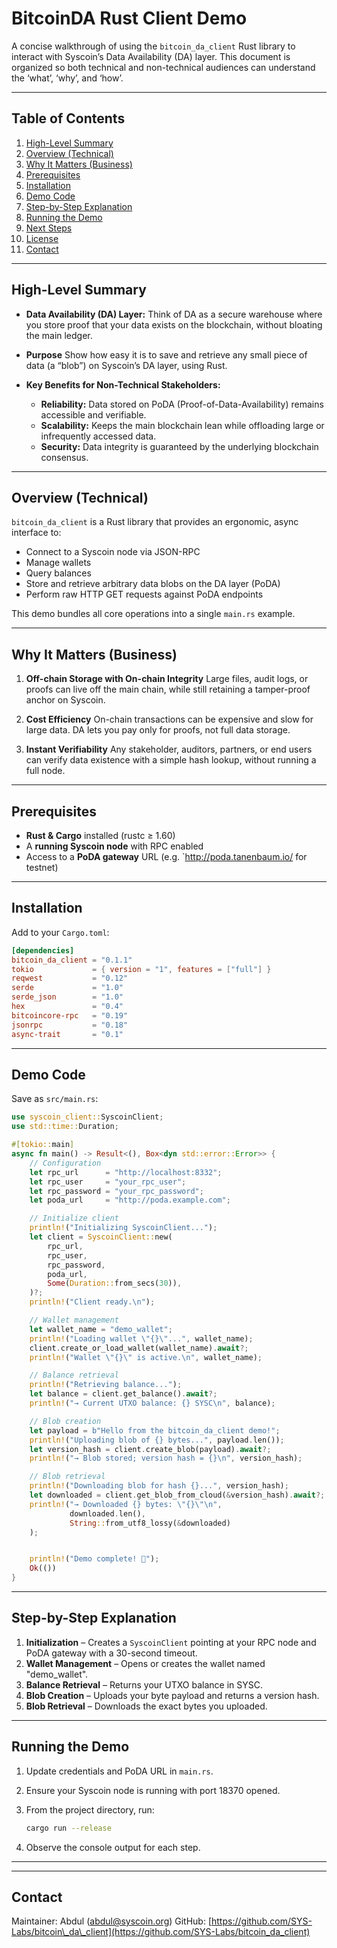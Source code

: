 # BitcoinDA Rust Client Demo

A concise walkthrough of using the `bitcoin_da_client` Rust library to interact with Syscoin’s Data Availability (DA) layer. 
This document is organized so both technical and non-technical audiences can understand the ‘what’, ‘why’, and ‘how’.

---

## Table of Contents

1. [High-Level Summary](#high-level-summary)
2. [Overview (Technical)](#overview-technical)
3. [Why It Matters (Business)](#why-it-matters-business)
4. [Prerequisites](#prerequisites)
5. [Installation](#installation)
6. [Demo Code](#demo-code)
7. [Step-by-Step Explanation](#step-by-step-explanation)
8. [Running the Demo](#running-the-demo)
9. [Next Steps](#next-steps)
10. [License](#license)
11. [Contact](#contact)

---

## High-Level Summary

* **Data Availability (DA) Layer:** Think of DA as a secure warehouse where you store proof that your data exists on the blockchain, without bloating the main ledger.
* **Purpose** Show how easy it is to save and retrieve any small piece of data (a “blob”) on Syscoin’s DA layer, using Rust.
* **Key Benefits for Non-Technical Stakeholders:**

    * **Reliability:** Data stored on PoDA (Proof-of-Data-Availability) remains accessible and verifiable.
    * **Scalability:** Keeps the main blockchain lean while offloading large or infrequently accessed data.
    * **Security:** Data integrity is guaranteed by the underlying blockchain consensus.

---

## Overview (Technical)

`bitcoin_da_client` is a Rust library that provides an ergonomic, async interface to:

* Connect to a Syscoin node via JSON-RPC
* Manage wallets
* Query balances
* Store and retrieve arbitrary data blobs on the DA layer (PoDA)
* Perform raw HTTP GET requests against PoDA endpoints

This demo bundles all core operations into a single `main.rs` example.

---

## Why It Matters (Business)

1. **Off-chain Storage with On-chain Integrity**
   Large files, audit logs, or proofs can live off the main chain, while still retaining a tamper-proof anchor on Syscoin.

2. **Cost Efficiency**
   On-chain transactions can be expensive and slow for large data. DA lets you pay only for proofs, not full data storage.

3. **Instant Verifiability**
   Any stakeholder, auditors, partners, or end users can verify data existence with a simple hash lookup, without running a full node.

---

## Prerequisites

* **Rust & Cargo** installed (rustc ≥ 1.60)
* A **running Syscoin node** with RPC enabled
* Access to a **PoDA gateway** URL (e.g. `http://poda.tanenbaum.io/ for testnet)

---

## Installation

Add to your `Cargo.toml`:

```toml
[dependencies]
bitcoin_da_client = "0.1.1"
tokio             = { version = "1", features = ["full"] }
reqwest           = "0.12"
serde             = "1.0"
serde_json        = "1.0"
hex               = "0.4"
bitcoincore-rpc   = "0.19"
jsonrpc           = "0.18"
async-trait       = "0.1"
```

---

## Demo Code

Save as `src/main.rs`:

```rust
use syscoin_client::SyscoinClient;
use std::time::Duration;

#[tokio::main]
async fn main() -> Result<(), Box<dyn std::error::Error>> {
    // Configuration
    let rpc_url      = "http://localhost:8332";
    let rpc_user     = "your_rpc_user";
    let rpc_password = "your_rpc_password";
    let poda_url     = "http://poda.example.com";

    // Initialize client
    println!("Initializing SyscoinClient...");
    let client = SyscoinClient::new(
        rpc_url,
        rpc_user,
        rpc_password,
        poda_url,
        Some(Duration::from_secs(30)),
    )?;
    println!("Client ready.\n");

    // Wallet management
    let wallet_name = "demo_wallet";
    println!("Loading wallet \"{}\"...", wallet_name);
    client.create_or_load_wallet(wallet_name).await?;
    println!("Wallet \"{}\" is active.\n", wallet_name);

    // Balance retrieval
    println!("Retrieving balance...");
    let balance = client.get_balance().await?;
    println!("→ Current UTXO balance: {} SYSC\n", balance);

    // Blob creation
    let payload = b"Hello from the bitcoin_da_client demo!";
    println!("Uploading blob of {} bytes...", payload.len());
    let version_hash = client.create_blob(payload).await?;
    println!("→ Blob stored; version hash = {}\n", version_hash);

    // Blob retrieval
    println!("Downloading blob for hash {}...", version_hash);
    let downloaded = client.get_blob_from_cloud(&version_hash).await?;
    println!("→ Downloaded {} bytes: \"{}\"\n",
             downloaded.len(),
             String::from_utf8_lossy(&downloaded)
    );


    println!("Demo complete! 🎉");
    Ok(())
}
```

---

## Step-by-Step Explanation

1. **Initialization** – Creates a `SyscoinClient` pointing at your RPC node and PoDA gateway with a 30-second timeout.
2. **Wallet Management** – Opens or creates the wallet named "demo\_wallet".
3. **Balance Retrieval** – Returns your UTXO balance in SYSC.
4. **Blob Creation** – Uploads your byte payload and returns a version hash.
5. **Blob Retrieval** – Downloads the exact bytes you uploaded.

---

## Running the Demo

1. Update credentials and PoDA URL in `main.rs`.
2. Ensure your Syscoin node is running with port 18370 opened.
3. From the project directory, run:

   ```bash
   cargo run --release
   ```
4. Observe the console output for each step.

---


---

## Contact

Maintainer: Abdul ([abdul@syscoin.org](mailto:abdul@syscoin.org))
GitHub: [https://github.com/SYS-Labs/bitcoin\_da\_client](https://github.com/SYS-Labs/bitcoin_da_client)

